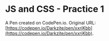# JS and CSS - Practice 1

A Pen created on CodePen.io. Original URL: [https://codepen.io/Darkzite/pen/xxrjKbb](https://codepen.io/Darkzite/pen/xxrjKbb).


